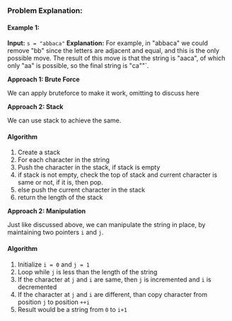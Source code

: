 ### Problem Explanation:


#### Example 1:
**Input:** `s = "abbaca"`
**Explanation:**
For example, in "abbaca" we could remove "bb" since the letters are adjacent and equal, and this is the only possible move.  The result of this move is that the string is "aaca", of which only "aa" is possible, so the final string is "ca""`.

**Approach 1: Brute Force**

We can apply bruteforce to make it work, omitting to discuss here

**Approach 2: Stack**

We can use stack to achieve the same. 
#### Algorithm 
1. Create a stack
2. For each character in the string
3. Push the character in the stack, if stack is empty
4. if stack is not empty, check the top of stack and current character is same or not, if it is, then pop. 
5. else push the current character in the stack
6. return the length of the stack

**Approach 2: Manipulation**

Just like discussed above, we can manipulate the string in place, by maintaining two pointers `i` and `j`.
#### Algorithm 
1. Initialize `i = 0` and `j = 1`
2. Loop while `j` is less than the length of the string
3. If the character at `j` and `i` are same, then `j` is incremented and `i` is decremented
4. If the character at `j` and `i` are different, than copy character from position `j` to position `++i` 
5. Result would be a string from `0` to `i+1`